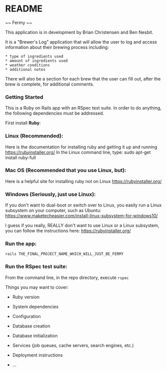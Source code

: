 # README

~~ Fermy ~~

  This application is in development by Brian Christensen and Ben Nesbit.

  It is a "Brewer's Log" application that will allow the user to log and access
  information about their brewing process including:

    * type of ingredients used
    * amount of ingredients used
    * weather conditions
    * additional notes
  
  There will also be a section for each brew that the
  user can fill out, after the brew is complete, for additional comments.

### Getting Started

This is a Ruby on Rails app with an RSpec test suite. In order to do anything,
the following dependencies must be addressed.

First install **Ruby**:

  ### Linux (Recommended):
  Here is the documentation for installing ruby and getting it up and running
  https://rubyinstaller.org/
  In the Linux command line, type:
  sudo apt-get install ruby-full

  ### Mac OS (Recommended that you use Linux, but):
  Here is a helpful site for installing ruby not on Linux
  https://rubyinstaller.org/

  ### Windows (Seriously, just use Linux):
  If you don't want to dual-boot or switch over to Linux, you easily run a
  Linux subsystem on your computer, such as Ubuntu:
  https://www.maketecheasier.com/install-linux-subsystem-for-windows10/

  I guess if you really, REALLY don't want to use Linux or a Linux subsystem,
  you can follow the instructions here:
  https://rubyinstaller.org/


### Run the app:

  `rails THE_FINAL_PROJECT_NAME_WHICH_WILL_JUST_BE_FERMY`

### Run the RSpec test suite:
  From the command line, in the repo directory, execute `rspec`

Things you may want to cover:

* Ruby version

* System dependencies

* Configuration

* Database creation

* Database initialization

* Services (job queues, cache servers, search engines, etc.)

* Deployment instructions

* ...
